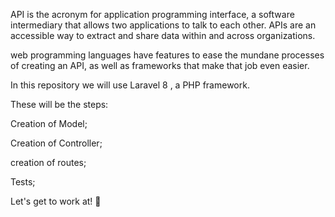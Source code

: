 API is the acronym for application programming interface, a software intermediary that allows two applications to talk to each other. APIs are an accessible way to extract and share data within and across organizations.

web programming languages have features to ease the mundane processes of creating an API, as well as frameworks that make that job even easier.

In this repository we will use Laravel 8 , a PHP framework.

These will be the steps:

Creation of Model;

Creation of Controller;

creation of routes;

Tests;

Let's get to work at! :star_struck:
